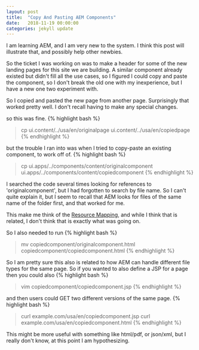 ```yaml
---
layout: post
title:  "Copy And Pasting AEM Components"
date:   2018-11-19 00:00:00
categories: jekyll update
---
```

I am learning AEM, and I am very new to the system.  I think this post will illustrate that, and possibly help other newbies.

So the ticket I was working on was to make a header for some of the new landing pages for this site we are building.  A similar component already existed but didn't fill all the use cases, so I figured I could copy and paste the component, so I don't break the old one with my inexperience, but I have a new one two experiment with.

So I copied and pasted the new page from another page. Surprisingly that worked pretty well.  I don't recall having to make any special changes.

so this was fine.
{% highlight bash %}
> cp ui.content/../usa/en/originalpage ui.content/../usa/en/copiedpage
{% endhighlight %}

but the trouble I ran into was when I tried to copy-paste an existing component, to work off of.
{% highlight bash %}
> cp ui.apps/../components/content/originalcomponent ui.apps/../components/content/copiedcomponent
{% endhighlight %}

I searched the code several times looking for references to 'originalcomponent', but I had forgotten to search by file name.  So I can't quite explain it, but I seem to recall that AEM looks for files of the same name of the folder first, and that worked for me.

This make me think of the [Resource Mapping][resource-mapping], and while I think that is related, I don't think that is exactly what was going on.

So I also needed to run
{% highlight bash %}
> mv copiedcomponent/originalcomponent.html copiedcomponent/copiedcomponent.html
{% endhighlight %}

So I am pretty sure this also is related to how AEM can handle different file types for the same page.  So if you wanted to also define a JSP for a page then you could also
{% highlight bash %}
> vim copiedcomponent/copiedcomponent.jsp
{% endhighlight %}


and then users could GET two different versions of the same page.
{% highlight bash %}
> curl example.com/usa/en/copiedcomponent.jsp
> curl example.com/usa/en/copiedcomponent.html
{% endhighlight %}

This might be more useful with something like html/pdf, or json/xml, but I really don't know, at this point I am hypothesizing.

[resource-mapping]: https://helpx.adobe.com/experience-manager/6-4/sites/deploying/using/resource-mapping.html

